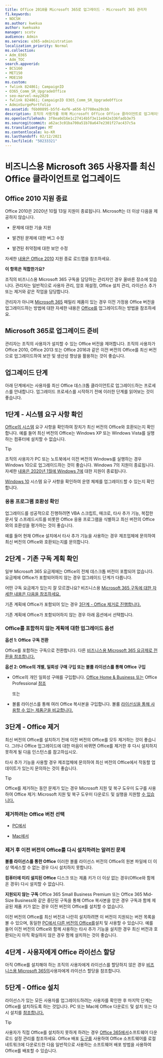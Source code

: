 ```yaml
---
title: Office 2010을 Microsoft 365로 업그레이드 - Microsoft 365 관리자
f1.keywords:
- NOCSH
ms.author: kwekua
author: kwekuako
manager: scotv
audience: Admin
ms.service: o365-administration
localization_priority: Normal
ms.collection:
- Adm_O365
- Adm_TOC
search.appverid:
- BCS160
- MET150
- MOE150
ms.custom:
- fwlink 824861; CampaignID
- O365_Comm_SR_UpgradeOffice
- seo-marvel-may2020
- fwlink 824861; CampaignID O365_Comm_SR_UpgradeOffice
- AdminSurgePortfolio
ms.assetid: f6b00895-b5fd-4af6-a656-b7788ea20cbb
description: 조직의 사용자를 위해 Microsoft Office Office 클라이언트로 업그레이드하는 방법에 대해 자세히 알아보습니다.
ms.openlocfilehash: 3f8ea0d16e1c27414b5f3e11e842e336fadb3e75
ms.sourcegitcommit: a62ac3c01ba700a51b78a647e2301f27ac437c5a
ms.translationtype: MT
ms.contentlocale: ko-KR
ms.lasthandoff: 02/12/2021
ms.locfileid: "50233321"
---
```

# <a name="upgrade-your-microsoft-365-for-business-users-to-the-latest-office-client"></a>비즈니스용 Microsoft 365 사용자를 최신 Office 클라이언트로 업그레이드

## <a name="office-2010-reaches-end-of-support"></a>Office 2010 지원 종료

Office 2010은 2020년 10월 13일 지원이 종료됩니다. Microsoft는 더 이상 다음을 제공하지 않습니다.

- 문제에 대한 기술 지원

- 발견된 문제에 대한 버그 수정

- 발견된 취약점에 대한 보안 수정

자세한 [내용은 Office 2010](https://docs.microsoft.com/deployoffice/endofsupport/office-2010-end-support-roadmap) 지원 종료 로드맵을 참조하세요.

 **이 항목은 적합한가요?**
  
 조직의 비즈니스용 Microsoft 365 구독을 담당하는 관리자인 경우 올바른 장소에 있습니다. 관리자는 일반적으로 사용자 관리, 암호 재설정, Office 설치 관리, 라이선스 추가 또는 제거와 같은 작업을 담당합니다.

 관리자가 아니며 [Microsoft 365](https://support.microsoft.com/office/28cbc8cf-1332-4f04-9123-9b660abb629e#BKMK_OfficePlans) 패밀리 제품이 있는 경우 이전 가정용 Office 버전을 업그레이드하는 방법에 대한 자세한 내용은 [Office를](https://support.microsoft.com/office/ee68f6cf-422f-464a-82ec-385f65391350) 업그레이드하는 방법을 참조하세요.

## <a name="get-ready-to-upgrade-to-microsoft-365"></a>Microsoft 365로 업그레이드 준비

관리자는 조직의 사용자가 설치할 수 있는 Office 버전을 제어합니다. 조직의 사용자가 Office 2010, Office 2013 또는 Office 2016과 같은 이전 버전의 Office를 최신 버전으로 업그레이드하여 보안 및 생산성 향상을 활용하는 것이 좋습니다.

## <a name="upgrade-steps"></a>업그레이드 단계

아래 단계에서는 사용자를 최신 Office 데스크톱 클라이언트로 업그레이드하는 프로세스를 안내합니다. 업그레이드 프로세스를 시작하기 전에 이러한 단계를 읽어보는 것이 좋습니다.
  
## <a name="step-1---check-system-requirements"></a>1단계 - 시스템 요구 사항 확인

[Office의 시스템](https://www.microsoft.com/microsoft-365/microsoft-365-and-office-resources) 요구 사항을 확인하여 장치가 최신 버전의 Office와 호환되는지 확인합니다. 예를 들어 최신 버전의 Office는 Windows XP 또는 Windows Vista를 실행하는 컴퓨터에 설치할 수 없습니다.
  
> [!TIP]
> 조직의 사용자가 PC 또는 노트북에서 이전 버전의 Windows를 실행하는 경우 Windows 10으로 업그레이드하는 것이 좋습니다. Windows 7의 지원이 종료됩니다. 자세한 [내용은 2020년 1월에 Windows 7에](https://www.microsoft.com/microsoft-365/windows/end-of-windows-7-support?rtc=1) 대한 지원이 종료됩니다.

[Windows 10](https://www.microsoft.com/windows/windows-10-specifications) 시스템 요구 사항을 확인하여 운영 체제를 업그레이드할 수 있는지 확인합니다.

### <a name="check-application-compatibility"></a>응용 프로그램 호환성 확인

업그레이드를 성공적으로 진행하려면 VBA 스크립트, 매크로, 타사 추가 기능, 복잡한 문서 및 스프레드시트를 비롯한 Office 응용 프로그램을 식별하고 최신 버전의 Office와의 호환성을 평가하는 것이 좋습니다.
  
예를 들어 현재 Office 설치에서 타사 추가 기능을 사용하는 경우 제조업체에 문의하여 최신 버전의 Office와 호환되는지를 문의합니다.
  
## <a name="step-2---check-your-existing-subscription-plan"></a>2단계 - 기존 구독 계획 확인

일부 Microsoft 365 요금제에는 Office의 전체 데스크톱 버전이 포함되어 없습니다. 요금제에 Office가 포함되어하지 않는 경우 업그레이드 단계가 다릅니다.
  
어떤 구독 요금제가 있는지 잘 모르겠나요? 비즈니스용 [Microsoft 365 구독에 대한 자세한 내용은 다음을 참조하세요.](../admin-overview/what-subscription-do-i-have.md)
  
기존 계획에 Office가 포함되어 있는 경우 [3단계 - Office 제거로 진행합니다.](#step-3---uninstall-office)
  
기존 계획에 Office가 포함되어하지 않는 경우 아래 옵션에서 선택합니다.
  
### <a name="upgrade-options-for-plans-that-dont-include-office"></a>Office를 포함하지 않는 계획에 대한 업그레이드 옵션

 **옵션 1: Office 구독 전환**

Office를 포함하는 구독으로 전환합니다. 다른 [비즈니스용 Microsoft 365 요금제로 전환을 참조합니다.](../../commerce/subscriptions/switch-to-a-different-plan.md)

**옵션 2: Office의 개별, 일회성 구매 구입 또는 볼륨 라이선스를 통해 Office 구입**

 - Office의 개인 일회성 구매를 구입합니다. [Office Home &amp; Business 또는](https://products.office.com/home-and-business) Office Professional [참조](https://products.office.com/professional)

     또는

 - 볼륨 라이선스를 통해 여러 Office 복사본을 구입합니다. 볼륨 [라이선싱을 통해 사용할 수 있는 제품군을 비교합니다.](https://products.office.com/business/microsoft-office-volume-licensing-suites-comparison)

## <a name="step-3---uninstall-office"></a>3단계 - Office 제거

최신 버전의 Office를 설치하기 전에 이전 버전의 Office를 모두 제거하는 것이 좋습니다. 그러나 Office 업그레이드에 대한 마음이 바뀌면 Office를 제거한 후 다시 설치하지 못하게 될 다음 인스턴스를 참고하십시오.
  
타사 추가 기능을 사용할 경우 제조업체에 문의하여 최신 버전의 Office에서 작동할 업데이트가 있는지 문의하는 것이 좋습니다.

> [!TIP]
> Office를 제거하는 동안 문제가 있는 경우 Microsoft 지원 및 복구 도우미 도구를 사용하여 Office 제거: Microsoft 지원 및 복구 도우미 다운로드 및 실행을 지원할 [수 있습니다.](https://go.microsoft.com/fwlink/?LinkID=2155008)

### <a name="select-the-version-of-office-you-want-to-uninstall"></a>제거하려는 Office 버전 선택

- [PC에서](https://support.microsoft.com/office/9dd49b83-264a-477a-8fcc-2fdf5dbf61d8)

- [Mac에서](https://support.microsoft.com/office/eefa1199-5b58-43af-8a3d-b73dc1a8cae3)
  
### <a name="known-issues-trying-to-reinstall-older-versions-of-office-after-an-uninstall"></a>제거 후 이전 버전의 Office를 다시 설치하려는 알려진 문제

 **볼륨 라이선스를 통한 Office** 이러한 볼륨 라이선스 버전의 Office의 원본 파일에 더 이상 액세스할 수 없는 경우 다시 설치하지 못합니다.

 **컴퓨터에 미리 설치된 Office** 디스크 또는 제품 키가 더 이상 없는 경우(Office와 함께 온 경우) 다시 설치할 수 없습니다.

 **지원되지 않는 구독** Office 365 Small Business Premium 또는 Office 365 Mid-Size Business와 같은 중단된 구독을 통해 Office 복사본을 얻은 경우 구독과 함께 제공된 제품 키가 없는 경우 이전 버전의 Office를 설치할 수 없습니다.

이전 버전의 Office를 최신 버전과 나란히 설치하려면 이 버전이 지원되는 버전 목록을 볼 수 있으며, 동일한 [PC에서 다른 버전의 Office를](https://support.microsoft.com/office/6ebb44ce-18a3-43f9-a187-b78c513788bf)설치 및 사용할 수 있습니다. 예를 들어 이전 버전의 Office와 함께 사용하는 타사 추가 기능을 설치한 경우 최신 버전과 호환되는지 아직 확실하지 않은 경우 함께 설치하는 것이 좋습니다.

## <a name="step-4---assign-office-licenses-to-users"></a>4단계 - 사용자에게 Office 라이선스 할당

아직 Office를 설치해야 하는 조직의 사용자에게 라이선스를 할당하지 않은 경우 [비즈니스용 Microsoft 365의](../manage/assign-licenses-to-users.md)사용자에게 라이선스 할당을 참조합니다.
  
## <a name="step-5---install-office"></a>5단계 - Office 설치

라이선스가 있는 모든 사용자를 업그레이드하려는 사용자를 확인한 후 마지막 단계는 Office를 설치하도록 하는 것입니다. PC 또는 Mac에 Office 다운로드 및 설치 또는 다시 설치를 [참조합니다.](https://support.microsoft.com/office/4414eaaf-0478-48be-9c42-23adc4716658)
  
> [!TIP]
> 사용자가 직접 Office를 설치하지 못하게 하려는 경우 [Office 365에서](https://docs.microsoft.com/DeployOffice/manage-software-download-settings-office-365)소프트웨어 다운로드 설정 관리를 참조하세요. Office 배포 [도구를](https://docs.microsoft.com/DeployOffice/overview-office-deployment-tool) 사용하여 Office 소프트웨어를 로컬 네트워크에 다운로드한 다음 일반적으로 사용하는 소프트웨어 배포 방법을 사용하여 Office를 배포할 수 있습니다.
